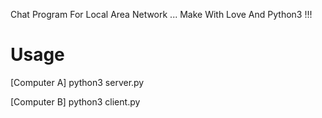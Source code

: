Chat Program For Local Area Network ...
Make With Love And Python3 !!!

Usage
=====

[Computer A]
python3 server.py

[Computer B]
python3 client.py
